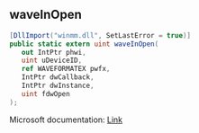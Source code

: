 ## waveInOpen

```csharp
[DllImport("winmm.dll", SetLastError = true)]
public static extern uint waveInOpen(
   out IntPtr phwi,
   uint uDeviceID,
   ref WAVEFORMATEX pwfx,
   IntPtr dwCallback,
   IntPtr dwInstance,
   uint fdwOpen
);
```

Microsoft documentation: [Link](https://learn.microsoft.com/en-us/windows/win32/api/mmeapi/nf-mmeapi-waveinopen)
